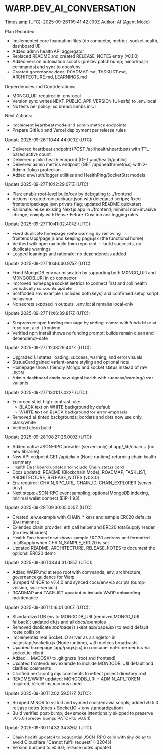 # WARP.DEV_AI_CONVERSATION

Timestamp (UTC): 2025-09-26T09:41:42.000Z
Author: AI (Agent Mode)

Plan Recorded:
- Implemented core foundation files (db connector, metrics, socket health, dashboard UI)
- Added admin health API aggregator
- Replaced README and created RELEASE_NOTES entry (v0.1.0)
- Added version automation scripts (predev patch bump; minor/major commands) and sync to docs/env
- Created governance docs: ROADMAP.md, TASKLIST.md, ARCHITECTURE.md, LEARNINGS.md

Dependencies and Considerations:
- MONGO_URI required in .env.local
- Version sync writes NEXT_PUBLIC_APP_VERSION (UI-safe) to .env.local
- No tests per policy; no breadcrumbs in UI

Next Actions:
- Implement heartbeat mode and admin metrics endpoints
- Prepare GitHub and Vercel deployment per release rules

Update 2025-09-26T10:44:44.000Z (UTC):
- Delivered heartbeat endpoint (POST /api/health/heartbeat) with TTL-based active count
- Delivered public health endpoint (GET /api/health/public)
- Delivered admin metrics endpoint (GET /api/health/metrics) with X-Admin-Token protection
- Added env/auth/logger utilities and HealthPing/SocketStat models

Update 2025-09-27T10:12:29.071Z (UTC):
- Plan: enable root-level build/dev by delegating to ./frontend
- Actions: created root package.json with delegated scripts; fixed frontend/package.json private flag; updated README quickstart
- Rationale: reuse existing Next.js app in ./frontend; minimal non-invasive change; comply with Reuse-Before-Creation and logging rules

Update 2025-09-27T10:41:02.404Z (UTC):
- Fixed duplicate homepage route warning by removing frontend/app/page.js and keeping page.jsx (the functional home)
- Verified with npm run build from repo root — build succeeds, no duplicate warnings
- Logged learnings and rationale; no dependencies added

Update 2025-09-27T10:46:40.975Z (UTC):
- Fixed MongoDB env var mismatch by supporting both MONGO_URI and MONGODB_URI in db connector
- Improved homepage socket metrics to connect first and poll health periodically so counts update
- Scaffolded env example (includes both keys) and confirmed setup script behaviour
- No secrets exposed in outputs; .env.local remains local-only

Update 2025-09-27T11:06:39.817Z (UTC):
- Suppressed npm funding message by adding .npmrc with fund=false at repo root and ./frontend
- Verified npm install shows no funding prompt; builds remain clean and dependency-safe

Update 2025-09-27T12:18:29.407Z (UTC):
- Upgraded UI states: loading, success, warning, and error visuals
- StatusCard gained variant-aware styling and optional note
- Homepage shows friendly Mongo and Socket status instead of raw JSON
- Admin dashboard cards now signal health with success/warning/error variants

Update 2025-09-27T13:11:17.422Z (UTC):
- Enforced strict high-contrast rule:
  - BLACK text on WHITE background by default
  - WHITE text on BLACK background for error emphasis
- Removed all tinted backgrounds; borders and dots now use only black/white
- Verified clean build

Update 2025-09-28T08:27:26.000Z (UTC):
- Added native JSON-RPC provider (server-only) at app/_lib/chain.js (no new libraries)
- New API endpoint GET /api/chain (Node runtime) returning chain health summary
- Health Dashboard updated to include Chain status card
- Docs updated: README (Blockchain Mode), ROADMAP, TASKLIST, ARCHITECTURE, RELEASE_NOTES (v0.3.0)
- Env required: CHAIN_RPC_URL, CHAIN_ID, CHAIN_EXPLORER (server-only)
- Next steps: JSON-RPC event sampling, optional MongoDB indexing, minimal wallet connect (EIP-1193)

Update 2025-09-28T09:30:05.000Z (UTC):
- Created .env.example with CHAIN_* keys and sample ERC20 defaults (DAI mainnet)
- Extended chain provider: eth_call helper and ERC20 totalSupply reader (no new libraries)
- Health Dashboard now shows sample ERC20 address and formatted totalSupply when CHAIN_SAMPLE_ERC20 is set
- Updated README, ARCHITECTURE, RELEASE_NOTES to document the optional ERC20 demo

Update 2025-09-30T08:44:31.085Z (UTC):
- Added WARP.md at repo root with commands, env, architecture, governance guidance for Warp
- Bumped MINOR to v0.4.0 and synced docs/env via scripts (bump-version, sync-version)
- ROADMAP and TASKLIST updated to include WARP onboarding maintenance

Update 2025-09-30T11:16:01.000Z (UTC):
- Standardized DB env to MONGODB_URI (removed MONGO_URI fallback); updated db.js and all docs/examples
- Removed duplicate app/page.js (kept app/page.jsx) to avoid default route collision
- Implemented real Socket.IO server as a singleton in pages/api/socketio.js (Node runtime), with metrics broadcasts
- Updated homepage (app/page.jsx) to consume real-time metrics via socket.io-client
- Added __MACOSX/ to .gitignore (root and frontend)
- Updated frontend/.env.example to include MONGODB_URI default and clarified comments
- Clarified next.config.mjs comments to reflect project directory root
- README/WARP updated: MONGODB_URI + ADMIN_API_TOKEN required, Vercel instructions noted

Update 2025-09-30T12:02:59.512Z (UTC):
- Bumped MINOR to v0.5.0 and synced docs/env via scripts; added v0.5.0 release notes (docs + Socket.IO + env standardization)
- Build verified post-bump; dev smoke intentionally skipped to preserve v0.5.0 (predev bumps PATCH to v0.5.1).

Update 2025-09-30T14:32:34.836Z (UTC):
- Chain health updated to sequential JSON-RPC calls with tiny delay to avoid Cloudflare “Cannot fulfill request” (-32046)
- Version bumped to v0.6.0; release notes updated
